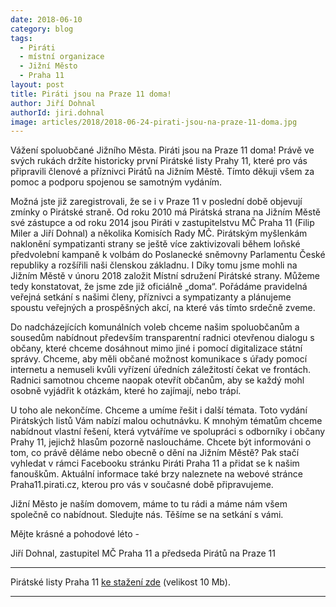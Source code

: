 ```yaml
---
date: 2018-06-10
category: blog
tags:
  - Piráti
  - místní organizace
  - Jižní Město
  - Praha 11
layout: post
title: Piráti jsou na Praze 11 doma!
author: Jiří Dohnal
authorId: jiri.dohnal
image: articles/2018/2018-06-24-pirati-jsou-na-praze-11-doma.jpg
---
```


Vážení spoluobčané Jižního Města. Piráti jsou na Praze 11 doma! Právě ve svých rukách držíte historicky první Pirátské listy Prahy 11, které pro vás připravili členové a příznivci Pirátů na Jižním Městě. Tímto děkuji všem za pomoc a podporu spojenou se samotným vydáním.

Možná jste již zaregistrovali, že se i v Praze 11 v poslední době objevují zmínky o Pirátské straně. Od roku 2010 má Pirátská strana na Jižním Městě své zástupce a od roku 2014 jsou Piráti v zastupitelstvu MČ Praha 11 (Filip Miler a Jiří Dohnal) a několika Komisích Rady MČ. Pirátským myšlenkám naklonění sympatizanti strany se ještě více zaktivizovali během loňské předvolební kampaně k volbám do Poslanecké sněmovny Parlamentu České republiky a rozšířili naši členskou základnu. I Díky tomu jsme mohli na Jižním Městě v únoru 2018 založit Místní sdružení Pirátské strany. Můžeme tedy konstatovat, že jsme zde již oficiálně „doma“. Pořádáme pravidelná veřejná setkání s našimi členy, příznivci a sympatizanty a plánujeme spoustu veřejných a prospěšných akcí, na které vás tímto srdečně zveme.

Do nadcházejících komunálních voleb chceme našim spoluobčanům a sousedům nabídnout především transparentní radnici otevřenou dialogu s občany, které chceme dosáhnout mimo jiné i pomocí digitalizace státní správy. Chceme, aby měli občané možnost komunikace s úřady pomocí internetu a nemuseli kvůli vyřízení úředních záležitostí čekat ve frontách. Radnici samotnou chceme naopak otevřít občanům, aby se každý mohl osobně vyjádřit k otázkám, které ho zajímají, nebo trápí.

U toho ale nekončíme. Chceme a umíme řešit i další témata. Toto vydání Pirátských listů Vám nabízí malou ochutnávku. K mnohým tématům chceme nabídnout vlastní řešení, která vytváříme ve spolupráci s odborníky i občany Prahy 11, jejichž hlasům pozorně nasloucháme.
Chcete být informováni o tom, co právě děláme nebo obecně o dění na Jižním Městě? Pak stačí vyhledat v rámci Facebooku stránku Piráti Praha 11 a přidat se k našim fanouškům. Aktuální informace také brzy naleznete na webové stránce Praha11.pirati.cz, kterou  pro vás v současné době připravujeme.

Jižní Město je naším domovem, máme to tu rádi a máme nám všem společně co nabídnout. Sledujte nás. Těšíme se na setkání s vámi.

Mějte krásné a pohodové léto - 

Jiří Dohnal,
zastupitel MČ Praha 11 a předseda Pirátů na Praze 11

---

Pirátské listy Praha 11 [ke stažení zde](/assets/pdf/2018-07-10-praha-11.pdf) (velikost 10 Mb).

- - -
